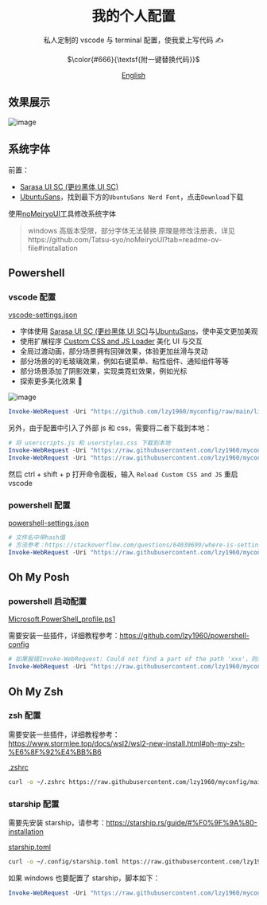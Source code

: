 <div align="center">

<h1>我的个人配置</h1>

<p>私人定制的 vscode 与 terminal 配置，使我爱上写代码 ✍️</p>

$\color{#666}{\textsf{附一键替换代码}}$

<a href="https://github.com/lzy1960/myconfig/blob/main/README-en.md" target="_blank">English</a>

</div>

## 效果展示

![image](https://github.com/lzy1960/myconfig/assets/40552111/ed34b5d4-c569-469b-99f9-675089d96b14)

## 系统字体

前置：

- [Sarasa UI SC (更纱黑体 UI SC)](https://github.com/be5invis/Sarasa-Gothic/releases)
- [UbuntuSans](https://www.nerdfonts.com/font-downloads)，找到最下方的`UbuntuSans Nerd Font`，点击`Download`下载

使用[noMeiryoUI](https://github.com/Tatsu-syo/noMeiryoUI/releases)工具修改系统字体

> windows 高版本受限，部分字体无法替换
> 原理是修改注册表，详见https://github.com/Tatsu-syo/noMeiryoUI?tab=readme-ov-file#installation

## Powershell

### vscode 配置

[vscode-settings.json](https://github.com/lzy1960/myconfig/blob/main/libs/vscode-settings.json)

- 字体使用 [Sarasa UI SC (更纱黑体 UI SC)](https://github.com/be5invis/Sarasa-Gothic/releases)与[UbuntuSans](https://www.nerdfonts.com/font-downloads)，使中英文更加美观
- 使用扩展程序 [Custom CSS and JS Loader](https://github.com/be5invis/vscode-custom-css) 美化 UI 与交互
- 全局过渡动画，部分场景拥有回弹效果，体验更加丝滑与灵动
- 部分场景的的毛玻璃效果，例如右键菜单、粘性组件、通知组件等等
- 部分场景添加了阴影效果，实现类霓虹效果，例如光标
- 探索更多美化效果 🥰

![image](https://github.com/lzy1960/myconfig/assets/40552111/ab02510c-4fbf-4fe0-b3c7-cddfbd529f76)

```powershell
Invoke-WebRequest -Uri "https://github.com/lzy1960/myconfig/raw/main/libs/vscode-settings.json" -OutFile "$env:APPDATA\Code\User\settings.json"
```

另外，由于配置中引入了外部 js 和 css，需要将二者下载到本地：

```powershell
# 将 userscripts.js 和 userstyles.css 下载到本地
Invoke-WebRequest -Uri "https://raw.githubusercontent.com/lzy1960/myconfig/main/libs/vscode-custom-css-js/userscripts.js" -OutFile "C:\users\\$env:UserName\\.vscode\\userscripts.js"
Invoke-WebRequest -Uri "https://raw.githubusercontent.com/lzy1960/myconfig/main/libs/vscode-custom-css-js/userstyles.css" -OutFile "C:\users\\$env:UserName\\.vscode\\userstyles.css"
```

然后 ctrl + shift + p 打开命令面板，输入 `Reload Custom CSS and JS` 重启 vscode

### powershell 配置

[powershell-settings.json](https://github.com/lzy1960/myconfig/blob/main/libs/powershell-settings.json)

```powershell
# 文件名中带hash值
# 方法参考：https://stackoverflow.com/questions/64030699/where-is-settings-json-for-powershell-configuration-in-windows-terminal
Invoke-WebRequest -Uri "https://raw.githubusercontent.com/lzy1960/myconfig/main/libs/powershell-settings.json" -OutFile "$(Get-Item ("C:\users\\$env:UserName\AppData\Local\Packages\Microsoft.WindowsTerminal_*\LocalState\settings.json")).FullName"
```

## Oh My Posh

### powershell 启动配置

[Microsoft.PowerShell_profile.ps1](https://github.com/lzy1960/myconfig/blob/main/libs/Microsoft.PowerShell_profile.ps1)

需要安装一些插件，详细教程参考：https://github.com/lzy1960/powershell-config

```powershell
# 如果报错Invoke-WebRequest: Could not find a part of the path 'xxx'，则先检查$PROFILE的前置目录是否存在
Invoke-WebRequest -Uri "https://raw.githubusercontent.com/lzy1960/myconfig/main/libs/Microsoft.PowerShell_profile.ps1" -OutFile "$PROFILE"
```

## Oh My Zsh

### zsh 配置

需要安装一些插件，详细教程参考：https://www.stormlee.top/docs/wsl2/wsl2-new-install.html#oh-my-zsh-%E6%8F%92%E4%BB%B6

[.zshrc](https://github.com/lzy1960/myconfig/blob/main/libs/.zshrc)

```bash
curl -o ~/.zshrc https://raw.githubusercontent.com/lzy1960/myconfig/main/libs/.zshrc
```

### starship 配置

需要先安装 starship，请参考：https://starship.rs/guide/#%F0%9F%9A%80-installation

[starship.toml](https://github.com/lzy1960/myconfig/blob/main/libs/starship.toml)

```bash
curl -o ~/.config/starship.toml https://raw.githubusercontent.com/lzy1960/myconfig/main/libs/starship.toml
```

如果 windows 也要配置了 starship，脚本如下：

```powershell
Invoke-WebRequest -Uri "https://raw.githubusercontent.com/lzy1960/myconfig/main/libs/starship.toml" -OutFile "C:\users\\$env:UserName\\.config\\starship.toml"
```
